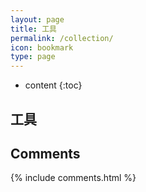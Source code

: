 ```yaml
---
layout: page
title: 工具
permalink: /collection/
icon: bookmark
type: page
---
```


* content
{:toc}

## 工具

## Comments

{% include comments.html %}
